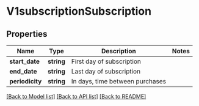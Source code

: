 # V1subscriptionSubscription

## Properties
Name | Type | Description | Notes
------------ | ------------- | ------------- | -------------
**start_date** | **string** | First day of subscription | 
**end_date** | **string** | Last day of subscription | 
**periodicity** | **string** | In days, time between purchases | 

[[Back to Model list]](../../README.md#documentation-for-models) [[Back to API list]](../../README.md#documentation-for-api-endpoints) [[Back to README]](../../README.md)

